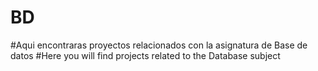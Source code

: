 # BD
#Aqui encontraras proyectos relacionados con la asignatura de Base de datos
#Here you will find projects related to the Database subject
